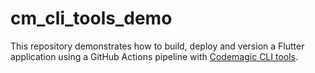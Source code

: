 # cm_cli_tools_demo

This repository demonstrates how to build, deploy and version a Flutter application using a GitHub Actions pipeline with [Codemagic CLI tools](https://github.com/codemagic-ci-cd/cli-tools).

